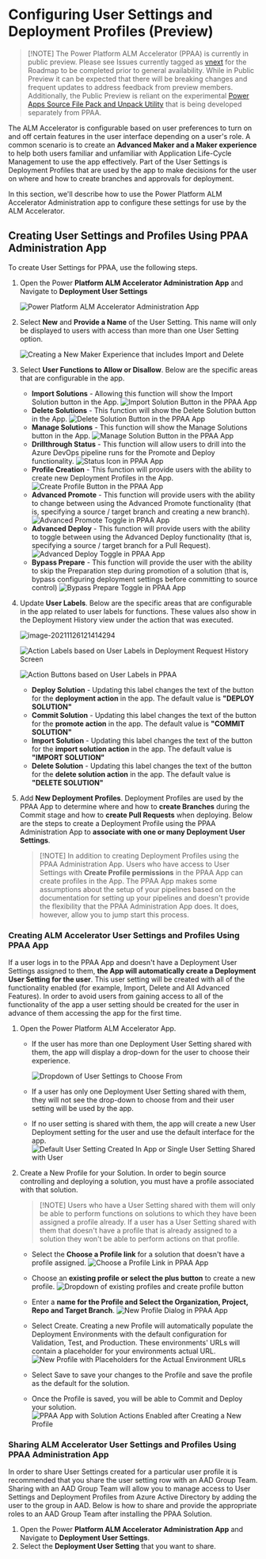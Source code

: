 # Configuring User Settings and Deployment Profiles (Preview)

> [!NOTE] The Power Platform ALM Accelerator (PPAA) is currently in public preview. Please see Issues currently tagged as [vnext](https://github.com/microsoft/coe-starter-kit/issues?q=is%3Aopen+is%3Aissue+label%3Aalm-accelerator+label%3Avnext) for the Roadmap to be completed prior to general availability. While in Public Preview it can be expected that there will be breaking changes and frequent updates to address feedback from preview members. Additionally, the Public Preview is reliant on the experimental [Power Apps Source File Pack and Unpack Utility](https://github.com/microsoft/PowerApps-Language-Tooling) that is being developed separately from PPAA.

The ALM Accelerator is configurable based on user preferences to turn on and off certain features in the user interface depending on a user's role. A common scenario is to create an **Advanced Maker and a Maker experience** to help both users familiar and unfamiliar with Application Life-Cycle Management to use the app effectively. Part of the User Settings is Deployment Profiles that are used by the app to make decisions for the user on where and how to create branches and approvals for deployment.

In this section, we'll describe how to use the Power Platform ALM Accelerator Administration app to configure these settings for use by the ALM Accelerator.

## Creating User Settings and Profiles Using PPAA Administration App

To create User Settings for PPAA, use the following steps.

1. Open the Power **Platform ALM Accelerator Administration App** and Navigate to **Deployment User Settings**

   ![Power Platform ALM Accelerator Administration App](media/setup-almacceleratoradvanced-deployment-profiles/image-20211126094411050.png)

1. Select **New** and **Provide a Name** of the User Setting. This name will only be displayed to users with access than more than one User Setting option.

   ![Creating a New Maker Experience that includes Import and Delete](media/setup-almacceleratoradvanced-deployment-profiles/image-20211126094853011.png)

1. Select **User Functions to Allow or Disallow**. Below are the specific areas that are configurable in the app.
    - **Import Solutions** - Allowing this function will show the Import Solution button in the App.
      ![Import Solution Button in the PPAA App](media/setup-almacceleratoradvanced-deployment-profiles/image-20211126100248455.png)
    - **Delete Solutions** - This function will show the Delete Solution button in the App.
      ![Delete Solution Button in the PPAA App](media/setup-almacceleratoradvanced-deployment-profiles/image-20211126102504179.png)
    - **Manage Solutions** - This function will show the Manage Solutions button in the App.
      ![Manage Solution Button in the PPAA App](media/setup-almacceleratoradvanced-deployment-profiles/image-20211126102639665.png)
    - **Drillthrough Status** - This function will allow users to drill into the Azure DevOps pipeline runs for the Promote and Deploy functionality.
      ![Status Icon in PPAA App](media/setup-almacceleratoradvanced-deployment-profiles/image-20211126111447987.png)
    - **Profile Creation** - This function will provide users with the ability to create new Deployment Profiles in the App.
      ![Create Profile Button in the PPAA App](media/setup-almacceleratoradvanced-deployment-profiles/image-20211126104415673.png)
    - **Advanced Promote** - This function will provide users with the ability to change between using the Advanced Promote functionality (that is, specifying a source / target branch and creating a new branch).
      ![Advanced Promote Toggle in PPAA App](media/setup-almacceleratoradvanced-deployment-profiles/image-20211126104541318.png)
    - **Advanced Deploy** - This function will provide users with the ability to toggle between using the Advanced Deploy functionality (that is, specifying a source / target branch for a Pull Request).
      ![Advanced Deploy Toggle in PPAA App](media/setup-almacceleratoradvanced-deployment-profiles/image-20211126111323976.png)
    - **Bypass Prepare** - This function will provide the user with the ability to skip the Preparation step during promotion of a solution (that is, bypass configuring deployment settings before committing to source control)
      ![Bypass Prepare Toggle in PPAA App](media/setup-almacceleratoradvanced-deployment-profiles/image-20211126111625176.png)

1. Update **User Labels**. Below are the specific areas that are configurable in the app related to user labels for functions. These values also show in the Deployment History view under the action that was executed.

    ![image-20211126121414294](media/setup-almacceleratoradvanced-deployment-profiles/image-20211126121414294.png)

    ![Action Labels based on User Labels in Deployment Request History Screen](media/setup-almacceleratoradvanced-deployment-profiles/image-20211126112601630.png)

    ![Action Buttons based on User Labels in PPAA](media/setup-almacceleratoradvanced-deployment-profiles/image-20211126114058899.png)

    - **Deploy Solution** - Updating this label changes the text of the button for the **deployment action** in the app. The default value is **"DEPLOY SOLUTION"**
    - **Commit Solution** - Updating this label changes the text of the button for the **promote action** in the app. The default value is **"COMMIT SOLUTION"**
    - **Import Solution** - Updating this label changes the text of the button for the **import solution action** in the app. The default value is **"IMPORT SOLUTION"**
    - **Delete Solution** - Updating this label changes the text of the button for the **delete solution action** in the app. The default value is **"DELETE SOLUTION"**

1. Add **New Deployment Profiles**. Deployment Profiles are used by the PPAA App to determine where and how to **create Branches** during the Commit stage and how to **create Pull Requests** when deploying. Below are the steps to create a Deployment Profile using the PPAA Administration App to **associate with one or many Deployment User Settings**.

    > [!NOTE] In addition to creating Deployment Profiles using the PPAA Administration App. Users who have access to User Settings with **Create Profile permissions** in the PPAA App can create profiles in the App. The PPAA App makes some assumptions about the setup of your pipelines based on the documentation for setting up your pipelines and doesn't provide the flexibility that the PPAA Administration App does. It does, however, allow you to jump start this process.

### Creating ALM Accelerator User Settings and Profiles Using PPAA App

If a user logs in to the PPAA App and doesn't have a Deployment User Settings assigned to them, **the App will automatically create a Deployment User Setting for the user**. This user setting will be created with all of the functionality enabled (for example, Import, Delete and All Advanced Features). In order to avoid users from gaining access to all of the functionality of the app a user setting should be created for the user in advance of them accessing the app for the first time.

   1. Open the Power Platform ALM Accelerator App.

      - If the user has more than one Deployment User Setting shared with them, the app will display a drop-down for the user to choose their experience.

        ![Dropdown of User Settings to Choose From](media/setup-almacceleratoradvanced-deployment-profiles/image-20211126131106991.png)

      - If a user has only one Deployment User Setting shared with them, they will not see the drop-down to choose from and their user setting will be used by the app.
      - If no user setting is shared with them, the app will create a new User Deployment setting for the user and use the default interface for the app.
        ![Default User Setting Created In App or Single User Setting Shared with User](media/setup-almacceleratoradvanced-deployment-profiles/image-20211126131500223.png)
   1. Create a New Profile for your Solution. In order to begin source controlling and deploying a solution, you must have a profile associated with that solution.
      > [!NOTE] Users who have a User Setting shared with them will only be able to perform functions on solutions to which they have been assigned a profile already. If a user has a User Setting shared with them that doesn't have a profile that is already assigned to a solution they won't be able to perform actions on that profile.

      - Select the **Choose a Profile link** for a solution that doesn't have a profile assigned.
        ![Choose a Profile Link in PPAA App](media/setup-almacceleratoradvanced-deployment-profiles/image-20211126132517844.png)

      - Choose an **existing profile or select the plus button** to create a new profile.
        ![Dropdown of existing profiles and create profile button](media/setup-almacceleratoradvanced-deployment-profiles/image-20211126132915840.png)

      - Enter a **name for the Profile and Select the Organization, Project, Repo and Target Branch**.
        ![New Profile Dialog in PPAA App](media/setup-almacceleratoradvanced-deployment-profiles/image-20211126133149618.png)
      - Select Create. Creating a new Profile will automatically populate the Deployment Environments with the default configuration for Validation, Test, and Production. These environments' URLs will contain a placeholder for your environments actual URL.
        ![New Profile with Placeholders for the Actual Environment URLs](media/setup-almacceleratoradvanced-deployment-profiles/image-20211126134710777.png)

      - Select Save to save your changes to the Profile and save the profile as the default for the solution.
      - Once the Profile is saved, you will be able to Commit and Deploy your solution.
        ![PPAA App with Solution Actions Enabled after Creating a New Profile](media/setup-almacceleratoradvanced-deployment-profiles/image-20211126135223693.png)

### Sharing ALM Accelerator User Settings and Profiles Using PPAA Administration App

In order to share User Settings created for a particular user profile it is recommended that you share the user setting row with an AAD Group Team. Sharing with an AAD Group Team will allow you to manage access to User Settings and Deployment Profiles from Azure Active Directory by adding the user to the group in AAD. Below is how to share and provide the appropriate roles to an AAD Group Team after installing the PPAA Solution.

1. Open the Power **Platform ALM Accelerator Administration App** and Navigate to **Deployment User Settings**.
1. Select the **Deployment User Setting** that you want to share.  
